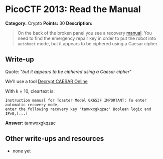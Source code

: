 # PicoCTF 2013: Read the Manual

**Category:** Crypto
**Points:** 30
**Description:**

> On the back of the broken panel you see a recovery [manual](tmp2xfLwN.txt). You need to find the emergency repair key in order to put the robot into `autoboot` mode, but it appears to be ciphered using a Caesar cipher.

## Write-up

Quote: "*but it appears to be ciphered using a Caesar cipher*"

We'll use a tool [Decrypt CAESAR Online](http://www.xarg.org/tools/caesar-cipher)

With k = 10, cleartext is: 

```
Instruction manual for Toaster Model 0X653F IMPORTANT: To enter automatic recovery mode, 
enter the following recovery key 'tamwxxgkqzac' Boolean logic and IPv0,[...]
```

**Answer:** tamwxxgkqzac

## Other write-ups and resources

* none yet